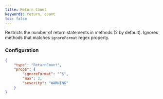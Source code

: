 ```yaml
---
title: Return Count
keywords: return, count
toc: false
---
```


Restricts the number of return statements in methods (2 by default). Ignores methods that matches `ignoreFormat` regex property.

### Configuration

```json
{
    "type": "ReturnCount",
    "props": {
        "ignoreFormat": "^$",
        "max": 2,
        "severity": "WARNING"
    }
}
```